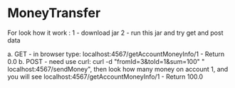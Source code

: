 # MoneyTransfer
For look how it work :
1 - download jar
2 - run this jar and try get and post data

a. GET - in browser type: localhost:4567/getAccountMoneyInfo/1 - Return 0.0
b. POST - need use curl: curl -d "fromId=3&toId=1&sum=100" " localhost:4567/sendMoney", then look how many money on account 1, and you will see localhost:4567/getAccountMoneyInfo/1 - Return 100.0
